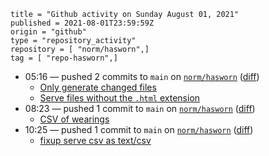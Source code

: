 ```
title = "Github activity on Sunday August 01, 2021"
published = 2021-08-01T23:59:59Z
origin = "github"
type = "repository_activity"
repository = [ "norm/hasworn",]
tag = [ "repo-hasworn",]
```

* 05:16 — pushed 2 commits to `main` on [`norm/hasworn`](https://github.com/norm/hasworn) ([diff](https://github.com/norm/hasworn/compare/57f8e7393d872734b8e55535b12f8c3581a0d2b1..cd8d73a1680cbe5c3b1ceaf297381e1fd294ce7c))
  * [Only generate changed files](https://github.com/norm/hasworn/commit/4a91e0ebded4ea378fc838ef397f17533cac2653)
  * [Serve files without the `.html` extension](https://github.com/norm/hasworn/commit/cd8d73a1680cbe5c3b1ceaf297381e1fd294ce7c)
* 08:23 — pushed 1 commit to `main` on [`norm/hasworn`](https://github.com/norm/hasworn) ([diff](https://github.com/norm/hasworn/compare/cd8d73a1680cbe5c3b1ceaf297381e1fd294ce7c..c0912cc0b5aa0d4975f11bcc5d7fc8826c63a826))
  * [CSV of wearings](https://github.com/norm/hasworn/commit/c0912cc0b5aa0d4975f11bcc5d7fc8826c63a826)
* 10:25 — pushed 1 commit to `main` on [`norm/hasworn`](https://github.com/norm/hasworn) ([diff](https://github.com/norm/hasworn/compare/c0912cc0b5aa0d4975f11bcc5d7fc8826c63a826..9f53fe5600bfa01f5534dc04e1747f233e20c740))
  * [fixup serve csv as text/csv](https://github.com/norm/hasworn/commit/9f53fe5600bfa01f5534dc04e1747f233e20c740)
